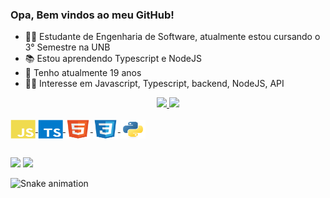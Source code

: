 ### Opa, Bem vindos ao meu GitHub!

- 👨‍🎓 Estudante de Engenharia de Software, atualmente estou cursando o 3° Semestre na UNB
- 📚 Estou aprendendo Typescript e NodeJS
- 🤔 Tenho atualmente 19 anos
- 👨‍💻 Interesse em Javascript, Typescript, backend, NodeJS, API 

<div align="center">
  <a href="https://github.com/lelamo2002">
  <img height="180em" src="https://github-readme-stats.vercel.app/api?username=lelamo2002&show_icons=true&theme=midnight-purple&include_all_commits=true&count_private=true"/>
  <img height="180em" src="https://github-readme-stats.vercel.app/api/top-langs/?username=lelamo2002&layout=compact&langs_count=7&theme=midnight-purple"/>
</div>
<div style="display: inline_block"><br>
  <img align="center" alt="Js" height="30" width="40" src="https://raw.githubusercontent.com/devicons/devicon/master/icons/javascript/javascript-plain.svg">
  <img align="center" alt="Ts" height="30" width="40" src="https://raw.githubusercontent.com/devicons/devicon/master/icons/typescript/typescript-plain.svg">
  <img align="center" alt="HTML" height="30" width="40" src="https://raw.githubusercontent.com/devicons/devicon/master/icons/html5/html5-original.svg">
  <img align="center" alt="CSS" height="30" width="40" src="https://raw.githubusercontent.com/devicons/devicon/master/icons/css3/css3-original.svg">
  <img align="center" alt="Python" height="30" width="40" src="https://raw.githubusercontent.com/devicons/devicon/master/icons/python/python-original.svg">
  <!-- <img align="right" alt="pic" height="150" style="border-radius:50px;" src=""> -->
</div>
  
  ##
 
<div> 
  <a href = "mailto:leoforbusiness2002@gmail.com"><img src="https://img.shields.io/badge/-Gmail-%23333?style=for-the-badge&logo=gmail&logoColor=white" target="_blank"></a>
  <a href="https://www.linkedin.com/in/leonardo-lago-moreno-307bab195/" target="_blank"><img src="https://img.shields.io/badge/-LinkedIn-%230077B5?style=for-the-badge&logo=linkedin&logoColor=white" target="_blank"></a> 
 
  ![Snake animation](https://github.com/lelamo2002/lelamo2002/blob/output/github-contribution-grid-snake.svg)
 
</div>
